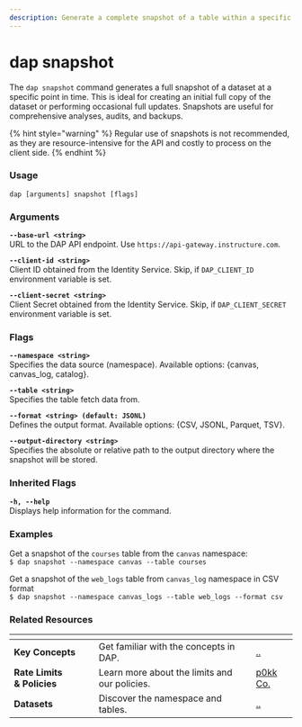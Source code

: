 ```yaml
---
description: Generate a complete snapshot of a table within a specific namespace.
---
```


# dap snapshot

The `dap snapshot` command generates a full snapshot of a dataset at a specific point in time. This is ideal for creating an initial full copy of the dataset or performing occasional full updates. Snapshots are useful for comprehensive analyses, audits, and backups.

{% hint style="warning" %}
Regular use of snapshots is not recommended, as they are resource-intensive for the API and costly to process on the client side.
{% endhint %}

### Usage

```
dap [arguments] snapshot [flags]
```

### Arguments

**`--base-url <string>`**\
URL to the DAP API endpoint. Use `https://api-gateway.instructure.com`.

**`--client-id <string>`**\
Client ID obtained from the Identity Service. Skip, if `DAP_CLIENT_ID` environment variable is set.

**`--client-secret <string>`**\
Client Secret obtained from the Identity Service. Skip, if `DAP_CLIENT_SECRET` environment variable is set.

### Flags

**`--namespace <string>`**\
Specifies the data source (namespace). Available options: {canvas, canvas\_log, catalog}.

**`--table <string>`**\
Specifies the table fetch data from.

**`--format <string> (default: JSONL)`**\
Defines the output format. Available options: {CSV, JSONL, Parquet, TSV}.

**`--output-directory <string>`**\
Specifies the absolute or relative path to the output directory where the snapshot will be stored.

### Inherited Flags

**`-h, --help`**\
Displays help information for the command.

### Examples

Get a snapshot of the `courses` table from the `canvas` namespace:\
`$ dap snapshot --namespace canvas --table courses`

Get a snapshot of the `web_logs` table from `canvas_log` namespace in CSV format\
`$ dap snapshot --namespace canvas_logs --table web_logs --format csv`

### Related Resources

<table data-view="cards"><thead><tr><th></th><th></th><th></th><th data-hidden data-card-target data-type="content-ref"></th></tr></thead><tbody><tr><td><strong>Key Concepts</strong></td><td>Get familiar with the concepts in DAP.</td><td></td><td><a href="../../">..</a></td></tr><tr><td><strong>Rate Limits &#x26; Policies</strong></td><td>Learn more about the limits and our policies.</td><td></td><td><a href="https://app.gitbook.com/o/bxMToeZxeTDBdDYnurjg/s/md43XhVX1tvwrv25xyTO/">p0kk Co.</a></td></tr><tr><td><strong>Datasets</strong></td><td>Discover the namespace and tables.</td><td></td><td><a href="../../">..</a></td></tr></tbody></table>



